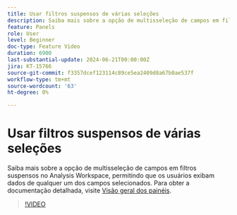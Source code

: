 ```yaml
---
title: Usar filtros suspensos de várias seleções
description: Saiba mais sobre a opção de multisseleção de campos em filtros suspensos no Analysis Workspace, permitindo que os usuários exibam dados de qualquer um dos campos selecionados.
feature: Panels
role: User
level: Beginner
doc-type: Feature Video
duration: 6900
last-substantial-update: 2024-06-21T00:00:00Z
jira: KT-15766
source-git-commit: f3357dcef123114c89ce5ea2409d8a67b0ae537f
workflow-type: tm+mt
source-wordcount: '63'
ht-degree: 0%

---
```



# Usar filtros suspensos de várias seleções

Saiba mais sobre a opção de multisseleção de campos em filtros suspensos no Analysis Workspace, permitindo que os usuários exibam dados de qualquer um dos campos selecionados. Para obter a documentação detalhada, visite [Visão geral dos painéis](https://experienceleague.adobe.com/pt-br/docs/analytics/analyze/analysis-workspace/panels/panels#static-drop-down-segments).

>[!VIDEO](https://video.tv.adobe.com/v/3439936/?learn=on&captions=por_br)
